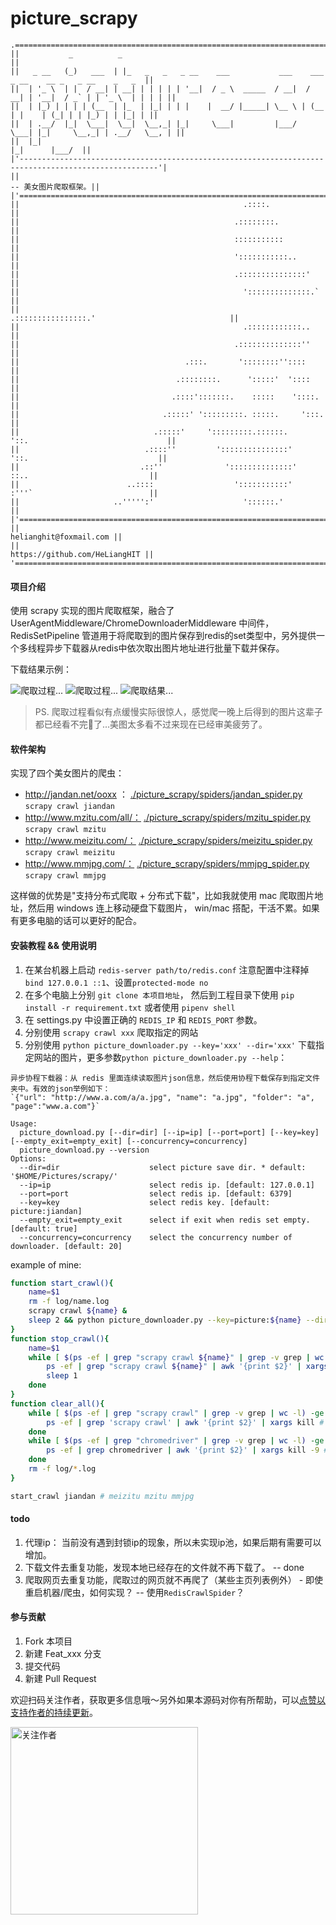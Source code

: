 # picture_scrapy
```
.=======================================================================================================.
||           _          _                                                                              ||
||   _ __   (_)   ___  | |_   _   _   _ __    ___           ___    ___   _ __    __ _   _ __    _   _  ||
||  | '_ \  | |  / __| | __| | | | | | '__|  / _ \  _____  / __|  / __| | '__|  / _` | | '_ \  | | | | ||
||  | |_) | | | | (__  | |_  | |_| | | |    |  __/ |_____| \__ \ | (__  | |    | (_| | | |_) | | |_| | ||
||  | .__/  |_|  \___|  \__|  \__,_| |_|     \___|         |___/  \___| |_|     \__,_| | .__/   \__, | ||
||  |_|                                                                                |_|      |___/  ||
|'-----------------------------------------------------------------------------------------------------'|
||                                                                                   -- 美女图片爬取框架。||
|'====================================================================================================='|
||                                                  .::::.                                             ||
||                                                .::::::::.                                           ||
||                                                :::::::::::                                          ||
||                                                ':::::::::::..                                       ||
||                                                .:::::::::::::::'                                    ||
||                                                  '::::::::::::::.`                                  ||
||                                                    .::::::::::::::::.'                              ||
||                                                  .::::::::::::..                                    ||
||                                                .::::::::::::::''                                    ||
||                                     .:::.       '::::::::''::::                                     ||
||                                   .::::::::.      ':::::'  '::::                                    ||
||                                  .::::':::::::.    :::::    '::::.                                  ||
||                                .:::::' ':::::::::. :::::.     ':::.                                 ||
||                              .:::::'     ':::::::::.::::::.      '::.                               ||
||                            .::::''         ':::::::::::::::'       '::.                             ||
||                           .::''              '::::::::::::::'        ::..                           ||
||                        ..::::                  ':::::::::::'         :'''`                          ||
||                     ..''''':'                    '::::::.'                                          ||
|'====================================================================================================='|
||                                                                              helianghit@foxmail.com ||
||                                                                       https://github.com/HeLiangHIT ||
'======================================================================================================='

```

#### 项目介绍

使用 scrapy 实现的图片爬取框架，融合了 UserAgentMiddleware/ChromeDownloaderMiddleware 中间件，RedisSetPipeline 管道用于将爬取到的图片保存到redis的set类型中，另外提供一个多线程异步下载器从redis中依次取出图片地址进行批量下载并保存。

下载结果示例：

![爬取过程...](img/scrapy.png)
![爬取过程...](img/download.png)
![爬取结果...](img/demo.png)

> PS. 爬取过程看似有点缓慢实际很惊人，感觉爬一晚上后得到的图片这辈子都已经看不完👀了...美图太多看不过来现在已经审美疲劳了。


#### 软件架构

实现了四个美女图片的爬虫：
+ http://jandan.net/ooxx ： [./picture_scrapy/spiders/jandan_spider.py](./picture_scrapy/spiders/jandan_spider.py)  `scrapy crawl jiandan`
+ http://www.mzitu.com/all/： [./picture_scrapy/spiders/mzitu_spider.py](./picture_scrapy/spiders/mzitu_spider.py)  `scrapy crawl mzitu`
+ http://www.meizitu.com/： [./picture_scrapy/spiders/meizitu_spider.py](./picture_scrapy/spiders/meizitu_spider.py)  `scrapy crawl meizitu`
+ http://www.mmjpg.com/： [./picture_scrapy/spiders/mmjpg_spider.py](./picture_scrapy/spiders/mmjpg_spider.py) `scrapy crawl mmjpg`

这样做的优势是"支持分布式爬取 + 分布式下载"，比如我就使用 mac 爬取图片地址，然后用 windows 连上移动硬盘下载图片， win/mac 搭配，干活不累。如果有更多电脑的话可以更好的配合。




#### 安装教程 && 使用说明

1. 在某台机器上启动 `redis-server path/to/redis.conf` 注意配置中注释掉 `bind 127.0.0.1 ::1`、设置`protected-mode no`
2. 在多个电脑上分别 `git clone 本项目地址`， 然后到工程目录下使用 `pip install -r requirement.txt` 或者使用 `pipenv shell`
3. 在 settings.py 中设置正确的 `REDIS_IP` 和 `REDIS_PORT` 参数。
4. 分别使用 `scrapy crawl xxx` 爬取指定的网站
5. 分别使用 `python picture_downloader.py --key='xxx' --dir='xxx'` 下载指定网站的图片，更多参数`python picture_downloader.py --help`：
```
异步协程下载器：从 redis 里面连续读取图片json信息，然后使用协程下载保存到指定文件夹中。有效的json举例如下：
`{"url": "http://www.a.com/a/a.jpg", "name": "a.jpg", "folder": "a", "page":"www.a.com"}`

Usage:
  picture_download.py [--dir=dir] [--ip=ip] [--port=port] [--key=key] [--empty_exit=empty_exit] [--concurrency=concurrency]
  picture_download.py --version
Options:
  --dir=dir                    select picture save dir. * default: '$HOME/Pictures/scrapy/'
  --ip=ip                      select redis ip. [default: 127.0.0.1]
  --port=port                  select redis ip. [default: 6379]
  --key=key                    select redis key. [default: picture:jiandan]
  --empty_exit=empty_exit      select if exit when redis set empty. [default: true]
  --concurrency=concurrency    select the concurrency number of downloader. [default: 20]
```
example of mine: 
```sh
function start_crawl(){
    name=$1
    rm -f log/name.log
    scrapy crawl ${name} &
    sleep 2 && python picture_downloader.py --key=picture:${name} --dir=/Users/heliang/Pictures/scrapy/${name} --empty_exit=0 --concurrency=20
}
function stop_crawl(){
    name=$1
    while [ $(ps -ef | grep "scrapy crawl ${name}" | grep -v grep | wc -l) -ge 1 ]; do
        ps -ef | grep "scrapy crawl ${name}" | awk '{print $2}' | xargs kill # 停止爬虫
        sleep 1
    done
}
function clear_all(){
    while [ $(ps -ef | grep "scrapy crawl" | grep -v grep | wc -l) -ge 1 ]; do
        ps -ef | grep 'scrapy crawl' | awk '{print $2}' | xargs kill # 停止所有爬虫
    done
    while [ $(ps -ef | grep "chromedriver" | grep -v grep | wc -l) -ge 1 ]; do
        ps -ef | grep chromedriver | awk '{print $2}' | xargs kill -9 # 清理后台可能残留的 chromedriver 进程
    done
    rm -f log/*.log
}

start_crawl jiandan # meizitu mzitu mmjpg
```

#### todo

1. 代理ip： 当前没有遇到封锁ip的现象，所以未实现ip池，如果后期有需要可以增加。
2. 下载文件去重复功能，发现本地已经存在的文件就不再下载了。 -- done
3. 爬取网页去重复功能，爬取过的网页就不再爬了（某些主页列表例外） - 即使重启机器/爬虫，如何实现？ -- 使用`RedisCrawlSpider`？


#### 参与贡献

1. Fork 本项目
2. 新建 Feat_xxx 分支
3. 提交代码
4. 新建 Pull Request

欢迎扫码关注作者，获取更多信息哦～另外如果本源码对你有所帮助，可以[点赞以支持作者的持续更新](./img/URgood.jpg)。

<img src="./img/owner.jpg" width = "300" height = "300" alt="关注作者" align=center />

